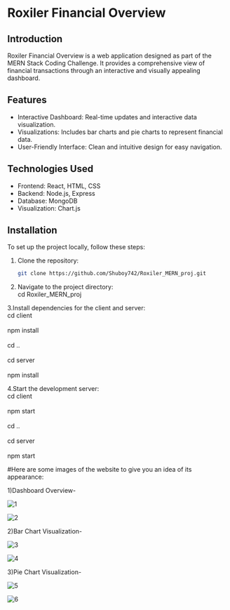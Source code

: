 # Roxiler Financial Overview

## Introduction
Roxiler Financial Overview is a web application designed as part of the MERN Stack Coding Challenge. It provides a comprehensive view of financial transactions through an interactive and visually appealing dashboard.

## Features
- Interactive Dashboard: Real-time updates and interactive data visualization.
- Visualizations: Includes bar charts and pie charts to represent financial data.
- User-Friendly Interface: Clean and intuitive design for easy navigation.

## Technologies Used
- Frontend: React, HTML, CSS
- Backend: Node.js, Express
- Database: MongoDB
- Visualization: Chart.js 

## Installation
To set up the project locally, follow these steps:

1. Clone the repository:
   ```bash
   git clone https://github.com/Shuboy742/Roxiler_MERN_proj.git
   
2. Navigate to the project directory:
   <br>cd Roxiler_MERN_proj</br>
   
3.Install dependencies for the client and server:
  <br>cd client</br>
  <br>npm install</br>
  <br>cd ..</br>
  <br>cd server</br>
  <br>npm install</br>

4.Start the development server:
 <br>cd client</br>
 <br>npm start</br>
 <br>cd ..</br>
 <br>cd server</br>
 <br>npm start</br>

#Here are some images of the website to give you an idea of its appearance:

1)Dashboard Overview-

![1](https://github.com/user-attachments/assets/1d44ce6c-7097-4c0d-ba01-e1f51904f0d9)

![2](https://github.com/user-attachments/assets/cc404a93-a3e0-4ca1-9786-7eb3722c739f)


2)Bar Chart Visualization-

![3](https://github.com/user-attachments/assets/c08e117a-879b-4ae1-a00c-07c3741ea67d)

![4](https://github.com/user-attachments/assets/fed6a037-5db4-4380-a83c-90ab2aea6d06)


3)Pie Chart Visualization-

![5](https://github.com/user-attachments/assets/9ef66973-27d1-4205-b0fd-0cb109b47e69)

![6](https://github.com/user-attachments/assets/6c58b7bb-b9c9-4417-a9d2-288fc03c6ab8)
